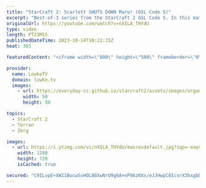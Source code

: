```yaml
---
title: "StarCraft 2: Scarlett SHUTS DOWN Maru! (GSL Code S)"
excerpt: "Best-of-3 series from the StarCraft 2 GSL Code S. In this match between Maru (Terran) and Scarlett (Zerg), Maru decides to play hyper aggressive games of StarCraft 2. Going for both two and three Command Center all-ins. Support my work: https://patreon.com/lowkotv Lowko Merch: https://lowko.shop  My"
originalUrl: https://youtube.com/watch?v=nXILA_THYdU
type: video
length: PT23M1S
publishedDateTime: 2023-10-14T10:22:15Z
heat: 365

featuredContent: "<iframe width=\"800\" height=\"500\" frameborder=\"0\" src=\"https://www.youtube.com/embed/nXILA_THYdU\" allow=\"accelerometer; autoplay; encrypted-media; gyroscope; picture-in-picture\" allowfullscreen></iframe>"

provider:
  name: LowkoTV
  domain: lowko.tv
  images:
    - url: https://everyday-cc.github.io/starcraft2/assets/images/organizations/lowko.tv-50x50.jpg
      width: 50
      height: 50

topics:
  - StarCraft 2
  - Terran
  - Zerg

images:
  - url: https://i.ytimg.com/vi/nXILA_THYdU/maxresdefault.jpg?sqp=-oaymwEmCIAKENAF8quKqQMa8AEB-AH-CYAC0AWKAgwIABABGDkgWihlMA8=&rs=AOn4CLDQbt76xF0tifXpVl_LGuMPz5EwXQ
    width: 1280
    height: 720
    isCached: true

secured: "C9ILvpE+XWI1BucwSsHOL88XwNrU9g6A+nP9AzKXx/eJJHwpC0IcsrX3bxgbDGf9fiz4mJ2oBvc7NSskZTH9JKezcGJzNxshrg7d0uRLn1EitMVA703rwrBYg8Y8XTLpM3Yf8iEh3AbDbSIKacUXPAFelGBeEMSOfQWl++aymI+XrXCOOJYWvoMioMjt8OESnjKEp+iBpgu02HoZwCBsYvpTPNTUVxkHHu1SQnZyq2N6iAgJftc2OM7dfRb0LHwWEx6DPhgHt12qg+4MjqveWjkUMZrFUh8CxeMSclvn87MElDkhk4eQNqX9wkp3DxH6O3nBT4SRGl8IX0zaSA+WSxXbk8kbPnU2/MjOSh/DnMLkCPykyKRztLwXTFY0yP8uAp/5KTT5HdkIglxkKBIx1z+Nex+sxsSNr3/g27l1KOQ=;apb7IqRIPXU5uNZy6UIhcA=="
---
```


